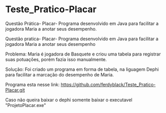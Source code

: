 # Teste_Pratico-Placar
Questão Prática- Placar- Programa desenvolvido em Java para facilitar a jogadora Maria a anotar seus desempenho.

Questão pratica- Placar- Programa desenvolvido em Java para facilitar a jogadora Maria a anotar seus desempenho

Problema: Maria é jogadora de Basquete e criou uma tabela para registrar suas potuações, porém fazia isso manualmente.

Solução: Foi criado um programa em forma de tabela, na liguagem Dephi para facilitar a marcação do desempenho de Maria.

Programa esta nesse link: https://github.com/ferdyblack/Teste_Pratico-Placar.git

Caso não queira baixar o dephi somente baixar o executavel "ProjetoPlacar.exe"


